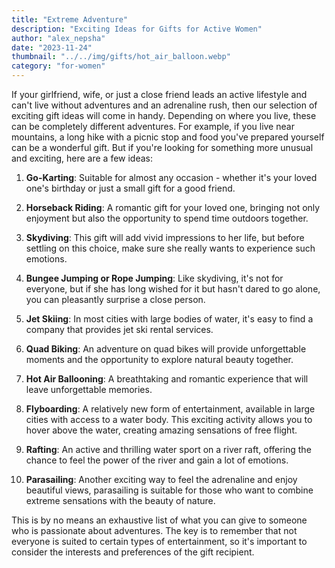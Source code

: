 ```yaml
---
title: "Extreme Adventure"
description: "Exciting Ideas for Gifts for Active Women"
author: "alex_nepsha"
date: "2023-11-24"
thumbnail: "../../img/gifts/hot_air_balloon.webp"
category: "for-women"
---
```


If your girlfriend, wife, or just a close friend leads an active lifestyle and can't live without adventures and an
adrenaline rush, then our selection of exciting gift ideas will come in handy. Depending on where you live, these can be
completely different adventures. For example, if you live near mountains, a long hike with a picnic stop and food you've
prepared yourself can be a wonderful gift. But if you're looking for something more unusual and exciting, here are a few
ideas:

1. **Go-Karting**: Suitable for almost any occasion - whether it's your loved one's birthday or just a small gift for a
   good friend.

2. **Horseback Riding**: A romantic gift for your loved one, bringing not only enjoyment but also the opportunity to
   spend time outdoors together.

3. **Skydiving**: This gift will add vivid impressions to her life, but before settling on this choice, make sure she
   really wants to experience such emotions.

4. **Bungee Jumping or Rope Jumping**: Like skydiving, it's not for everyone, but if she has long wished for it but
   hasn't dared to go alone, you can pleasantly surprise a close person.

5. **Jet Skiing**: In most cities with large bodies of water, it's easy to find a company that provides jet ski rental
   services.

6. **Quad Biking**: An adventure on quad bikes will provide unforgettable moments and the opportunity to explore natural
   beauty together.

7. **Hot Air Ballooning**: A breathtaking and romantic experience that will leave unforgettable memories.

8. **Flyboarding**: A relatively new form of entertainment, available in large cities with access to a water body. This
   exciting activity allows you to hover above the water, creating amazing sensations of free flight.

9. **Rafting**: An active and thrilling water sport on a river raft, offering the chance to feel the power of the river
   and gain a lot of emotions.

10. **Parasailing**: Another exciting way to feel the adrenaline and enjoy beautiful views, parasailing is suitable for
    those who want to combine extreme sensations with the beauty of nature.

This is by no means an exhaustive list of what you can give to someone who is passionate about adventures. The key is to
remember that not everyone is suited to certain types of entertainment, so it's important to consider the interests and
preferences of the gift recipient.
